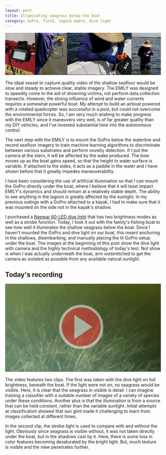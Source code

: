 ```yaml
---
layout: post
title: Illuminating seagrass below the boat
category: GoPro, field, laguna madre, dive light
--- 
```


[![Testing the dive light in the lagoon](../images/dive-light.png)](https://www.google.com/maps/@27.6567654,-97.2355058,1624m/data=!3m1!1e3)

The ideal vessel to capture quality video of the shallow seafloor would be slow and steady to achieve clear, stable imagery. 
The EMILY was designed to speedily come to the aid of drowning victims, not perform data collection transects. 
However, the strong influence of wind and water currents requires a somewhat powerful boat. 
My attempt to build an airboat powered with a rotated quadcopter was successful in a pool, but could not overcome the environmental forces. 
So, I am very much wishing to make progress with the EMILY since it maneuvers very well, is of far greater quality than my DIY vehicles, 
and I've invested substantial time into the autonomous control. 

The next step with the EMILY is to mount the GoPro below the waterline and record seafloor imagery to train machine learning algorithms 
to discriminate between various substrates and perform novelty detection. If I put the camera at the stern, it will be affected by the wake produced.
The bow moves up as the boat gains speed, so that the height to water surface is variable. 
If attached to the sides, it acts as a paddle in the water and I have shown before that it greatly impedes maneuverability. 

I have been considering the use of artificial illumination so that I can mount the GoPro directly under the boat, 
where I believe that it will least impact EMILY's dynamics and should remain at a relatively stable depth. 
The ability to see anything in the lagoon is greatly affected by the sunlight. In my previous outings with a GoPro attached to a kayak,
I had to make sure that it was mounted on the side not in the kayak's shadow.

I purchased a [Neewar 60-LED dive light](https://www.amazon.com/Neewer-Underwater-Dimmable-Waterproof-Included/dp/B07HHZ76ND/) that has two brightness modes as well as a strobe function. Today, I took it out with the family's fishing boat to
see how well it illuminates the shallow seagrass below the boat. 
Since I haven't mounted the GoPro and dive light on our boat, this meant anchoring in the shallows, disembarking, 
and manually placing the lit GoPro setup under the boat. The images at the beginning of this post show the dive light with camera and the highly technical methodology of today's test. 
Not show is when I was actually underneath the boat, arm outstretched to get the camera as isolated as possible from any available natural sunlight. 

## Today's recording

[![Play video](../images/dive-light-play.png)](https://youtu.be/TLog8PxUULE)


The video features two clips. The first was taken with the dive light on full brightness, beneath the boat. If the light were not on, no seagrass would be visible.
Here, it is clear that the seagrass in visible is detail. I can imagine training a classifier with a suitable number of images of a variety of species
under these conditions. Another plus is that the illumination is from a source that can be held constant, rather than the variable sunlight. Initial attempts 
at classification showed that sun glint made it challenging to learn from images collected at different times. 

In the second clip, the strobe light is used to compare with and without the light. Obviously since seagrass is visible without, it was not taken directly under the boat,
but in the shadows cast by it. Here, there is some loss in color features becoming desaturated by the bright light. But, much texture is visible and the view penetrates further. 

